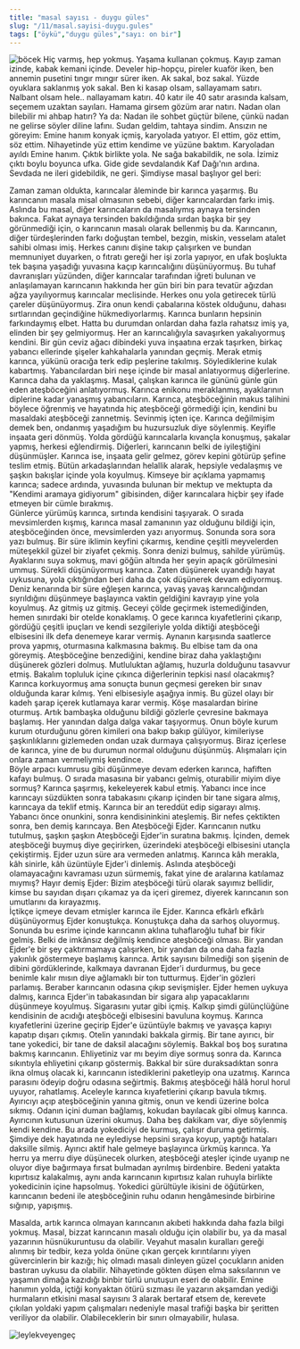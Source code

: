 ```yaml
---
title: "masal sayısı - duygu güles"
slug: "/11/masal.sayisi-duygu.gules"
tags: ["öykü","duygu güles","sayı: on bir"]
---
```


![böcek](/img/ky11_26.jpg)
Hiç varmış, hep yokmuş. Yaşama kullanan çokmuş. Kayıp zaman izinde, kabak
kemani içinde. Develer hip-hopçu, pireler kuaför iken, ben annemin
pusetini tıngır mıngır sürer iken. Ak sakal, boz sakal. Yüzde oyuklara
saklanmış yok sakal. Ben ki kasap olsam, sallayamam satırı. Nalbant
olsam hele.. nallayamam katırı. 40 katır ile 40 satır arasında kalsam,
seçemem uzaktan sayıları. Hamama girsem gözüm arar natırı. Nadan olan
bilebilir mi ahbap hatırı? Ya da: Nadan ile sohbet güçtür bilene, çünkü
nadan ne gelirse söyler diline lafını. Sudan geldim, tahtaya sindim.
Ansızın ne göreyim: Emine hanım konyak içmiş, karyolada yatıyor. El
ettim, göz ettim, söz ettim. Nihayetinde yüz ettim kendime ve yüzüne
baktım. Karyoladan ayıldı Emine hanım. Çıktık birlikte yola. Ne sağa
bakabildik, ne sola. İzimiz çıktı boylu boyunca ufka. Gide gide
sevdalandık Kaf Dağı'nın ardına. Sevdada ne ileri gidebildik, ne geri.
Şimdiyse masal başlıyor gel beri:

Zaman zaman oldukta, karıncalar âleminde bir karınca yaşarmış. Bu
karıncanın masala misal olmasının sebebi, diğer karıncalardan farkı
imiş. Aslında bu masal, diğer karıncaların da masalıymış aynaya
tersinden bakınca. Fakat aynaya tersinden bakıldığında sırdan başka bir
şey görünmediği için, o karıncanın masalı olarak bellenmiş bu da.
Karıncanın, diğer türdeşlerinden farkı doğuştan tembel, bezgin, miskin,
vesselam atalet sahibi olması imiş. Herkes canını dişine takıp
çalışırken ve bundan memnuniyet duyarken, o fıtratı gereği her işi zorla
yapıyor, en ufak boşlukta tek başına yaşadığı yuvasına kaçıp
karıncalığını düşünüyormuş. Bu tuhaf davranışları yüzünden, diğer
karıncalar tarafından iğreti bulunan ve anlaşılamayan karıncanın
hakkında her gün biri bin para tevatür ağızdan ağza yayılıyormuş
karıncalar meclisinde. Herkes onu yola getirecek türlü çareler
düşünüyormuş. Zira onun kendi çabalarına köstek olduğunu, dahası
sırtlarından geçindiğine hükmediyorlarmış. Karınca bunların hepsinin
farkındaymış elbet. Hatta bu durumdan onlardan daha fazla rahatsız imiş
ya, elinden bir şey gelmiyormuş. Her an karıncalığıyla savaşırken
yakalıyormuş kendini. Bir gün ceviz ağacı dibindeki yuva inşaatına erzak
taşırken, birkaç yabancı ellerinde şişeler kahkahalarla yanından geçmiş.
Merak etmiş karınca, yükünü oracığa terk edip peşlerine takılmış.
Söylediklerine kulak kabartmış. Yabancılardan biri neşe içinde bir masal
anlatıyormuş diğerlerine. Karınca daha da yaklaşmış. Masal, çalışkan
karınca ile gününü günle gün eden ateşböceğini anlatıyormuş. Karınca
enikonu meraklanmış, ayaklarının diplerine kadar yanaşmış yabancıların.
Karınca, ateşböceğinin makus talihini böylece öğrenmiş ve hayatında hiç
ateşböceği görmediği için, kendini bu masaldaki ateşböceği zannetmiş.
Sevinmiş içten içe. Karınca değilmişim demek ben, ondanmış yaşadığım bu
huzursuzluk diye söylenmiş. Keyifle inşaata geri dönmüş. Yolda gördüğü
karıncalarla kıvançla konuşmuş, şakalar yapmış, herkesi eğlendirmiş.
Diğerleri, karıncanın belki de iyileştiğini düşünmüşler. Karınca ise,
inşaata gelir gelmez, görev kepini götürüp şefine teslim etmiş. Bütün
arkadaşlarından helallik alarak, hepsiyle vedalaşmış ve şaşkın bakışlar
içinde yola koyulmuş. Kimseye bir açıklama yapmamış karınca; sadece
ardında, yuvasında bulunan bir mektup ve mektupta da "Kendimi aramaya
gidiyorum" gibisinden, diğer karıncalara hiçbir şey ifade etmeyen bir
cümle bırakmış.  
Günlerce yürümüş karınca, sırtında kendisini taşıyarak. O sırada
mevsimlerden kışmış, karınca masal zamanının yaz olduğunu bildiği için,
ateşböceğinden önce, mevsimlerden yazı arıyormuş. Sonunda sora sora yazı
bulmuş. Bir süre iklimin keyfini çıkarmış, kendine çeşitli meyvelerden
müteşekkil güzel bir ziyafet çekmiş. Sonra denizi bulmuş, sahilde
yürümüş. Ayaklarını suya sokmuş, mavi göğün altında her şeyin apaçık
görülmesini ummuş. Sürekli düşünüyormuş karınca. Zaten düşünerek
uyandığı hayat uykusuna, yola çıktığından beri daha da çok düşünerek
devam ediyormuş. Deniz kenarında bir süre eğleşen karınca, yavaş yavaş
karıncalığından sıyrıldığını düşünmeye başlayınca vaktin geldiğini
kavrayıp yine yola koyulmuş. Az gitmiş uz gitmiş. Geceyi çölde geçirmek
istemediğinden, hemen sınırdaki bir otelde konaklamış. O gece karınca
kıyafetlerini çıkarıp, gördüğü çeşitli ipuçları ve kendi sezgileriyle
yolda diktiği ateşböceği elbisesini ilk defa denemeye karar vermiş.
Aynanın karşısında saatlerce prova yapmış, oturmasına kalkmasına bakmış.
Bu elbise tam da ona göreymiş. Ateşböceğine benzediğini, kendine biraz
daha yaklaştığını düşünerek gözleri dolmuş. Mutluluktan ağlamış, huzurla
dolduğunu tasavvur etmiş. Bakalım topluluk içine çıkınca diğerlerinin
tepkisi nasıl olacakmış? Karınca korkuyormuş ama sonuçta bunun geçmesi
gereken bir sınav olduğunda karar kılmış. Yeni elbisesiyle aşağıya
inmiş. Bu güzel olayı bir kadeh şarap içerek kutlamaya karar vermiş.
Köşe masalardan birine oturmuş. Artık bambaşka olduğunu bildiği gözlerle
çevresine bakmaya başlamış. Her yanından dalga dalga vakar taşıyormuş.
Onun böyle kurum kurum oturduğunu gören kimileri ona bakıp bakıp
gülüyor, kimileriyse şaşkınlıklarını gizlemeden ondan uzak durmaya
çalışıyormuş. Biraz içerlese de karınca, yine de bu durumun normal
olduğunu düşünmüş. Alışmaları için onlara zaman vermeliymiş kendince.  
Böyle arpacı kumrusu gibi düşünmeye devam ederken karınca, hafiften
kafayı bulmuş. O sırada masasına bir yabancı gelmiş, oturabilir miyim
diye sormuş? Karınca şaşırmış, kekeleyerek kabul etmiş. Yabancı ince
ince karıncayı süzdükten sonra tabakasını çıkarıp içinden bir tane
sigara almış, karıncaya da teklif etmiş. Karınca bir an tereddüt edip
sigarayı almış. Yabancı önce onunkini, sonra kendisininkini ateşlemiş.
Bir nefes çektikten sonra, ben demiş karıncaya. Ben Ateşböceği Ejder.
Karıncanın nutku tutulmuş, şaşkın şaşkın Ateşböceği Ejder'in suratına
bakmış. İçinden, demek ateşböceği buymuş diye geçirirken, üzerindeki
ateşböceği elbisesini utançla çekiştirmiş. Ejder uzun süre ara vermeden
anlatmış. Karınca kâh merakla, kâh sinirle, kâh üzüntüyle Ejder'i
dinlemiş. Aslında ateşböceği olamayacağını kavraması uzun sürmemiş,
fakat yine de aralarına katılamaz mıymış? Hayır demiş Ejder: Bizim
ateşböceği türü olarak sayımız bellidir, kimse bu sayıdan dışarı çıkamaz
ya da içeri giremez, diyerek karıncanın son umutlarını da kırayazmış.  
İçtikçe içmeye devam etmişler karınca ile Ejder. Karınca efkârlı efkârlı
düşünüyormuş Ejder konuştukça. Konuştukça daha da sarhoş oluyormuş.
Sonunda bu esrime içinde karıncanın aklına tuhaflaroğlu tuhaf bir fikir
gelmiş. Belki de imkânsız değilmiş kendince ateşböceği olması. Bir
yandan Ejder'e bir şey çaktırmamaya çalışırken, bir yandan da ona daha
fazla yakınlık göstermeye başlamış karınca. Artık sayısını bilmediği son
şişenin de dibini gördüklerinde, kalkmaya davranan Ejder'i durdurmuş, bu
gece benimle kalır mısın diye ağlamaklı bir ton tutturmuş. Ejder'in
gözleri parlamış. Beraber karıncanın odasına çıkıp sevişmişler. Ejder
hemen uykuya dalmış, karınca Ejder'in tabakasından bir sigara alıp
yapacaklarını düşünmeye koyulmuş. Sigarasını yutar gibi içmiş. Kalkıp
şimdi gülünçlüğüne kendisinin de acıdığı ateşböceği elbisesini bavuluna
koymuş. Karınca kıyafetlerini üzerine geçirip Ejder'e üzüntüyle bakmış
ve yavaşça kapıyı kapatıp dışarı çıkmış. Otelin yanındaki bakkala
girmiş. Bir tane ayırıcı, bir tane yokedici, bir tane de daksil
alacağını söylemiş. Bakkal boş boş suratına bakmış karıncanın.
Ehliyetiniz var mı beyim diye sormuş sonra da. Karınca sıkıntıyla
ehliyetini çıkarıp göstermiş. Bakkal bir süre duraksadıktan sonra ikna
olmuş olacak ki, karıncanın istediklerini paketleyip ona uzatmış.
Karınca parasını ödeyip doğru odasına seğirtmiş. Bakmış ateşböceği hâlâ
horul horul uyuyor, rahatlamış. Aceleyle karınca kıyafetlerini çıkarıp
bavula tıkmış. Ayırıcıyı açıp ateşböceğinin yanına gitmiş, onun ve kendi
üzerine bolca sıkmış. Odanın içini duman bağlamış, kokudan bayılacak
gibi olmuş karınca. Ayırıcının kutusunun üzerini okumuş. Daha beş
dakikam var, diye söylenmiş kendi kendine. Bu arada yokediciyi de
kurmuş, çalışır duruma getirmiş. Şimdiye dek hayatında ne eylediyse
hepsini sıraya koyup, yaptığı hataları daksille silmiş. Ayırıcı aktif
hale gelmeye başlayınca ürkmüş karınca. Ya herru ya merru diye düşünecek
olurken, ateşböceği ateşler içinde uyanıp ne oluyor diye bağırmaya
fırsat bulmadan ayrılmış birdenbire. Bedeni yatakta kıpırtısız
kalakalmış, aynı anda karıncanın kıpırtısız kalan ruhuyla birlikte
yokedicinin içine hapsolmuş. Yokedici gürültüyle ikisini de öğütürken,
karıncanın bedeni ile ateşböceğinin ruhu odanın hengâmesinde birbirine
sığınıp, yapışmış.

Masalda, artık karınca olmayan karıncanın akıbeti hakkında daha fazla
bilgi yokmuş. Masal, bizzat karıncanın masalı olduğu için olabilir bu,
ya da masal yazarının hüsnükuruntusu da olabilir. Veyahut masalın
kuralları gereği alınmış bir tedbir, keza yolda önüne çıkan gerçek
kırıntılarını yiyen güvercinlerin bir kazığı; hiç olmadı masalı dinleyen
güzel çocukların aniden bastıran uykusu da olabilir. Nihayetinde gökten
düşen elma saksılarının ve yaşamın dimağa kazıdığı binbir türlü unutuşun
eseri de olabilir. Emine hanımın yolda, içtiği konyaktan ötürü sızması
ile yazarın akşamdan yediği hurmaların etkisini masal sayısını 3 alarak
bertaraf etsem de, kerevete çıkılan yoldaki yapım çalışmaları nedeniyle
masal trafiği başka bir şeritten veriliyor da olabilir. Olabileceklerin
bir sınırı olmayabilir, hulasa.

![leylekveyengeç](/img/ky11_27.jpg)
